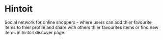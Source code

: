 # Hintoit
Social network for online shoppers - where users can add thier favourite items to thier profile and share with others thier favourites items or find new items in hintoit discover page.


